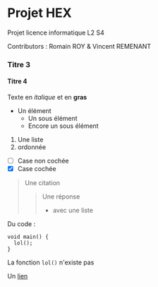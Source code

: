 # Projet HEX

Projet licence informatique L2 S4

Contributors : Romain ROY & Vincent REMENANT

### Titre 3

#### Titre 4

Texte en *italique* et en **gras**

* Un élément
	* Un sous élément
	* Encore un sous élément

1. Une liste
2. ordonnée

- [ ] Case non cochée
- [x] Case cochée

> Une citation
>> Une réponse
>> * avec une liste

Du code :

    void main() {
      lol();
    }

La fonction `lol()` n'existe pas

Un [lien](https://www.youtube.com/ "Test")
